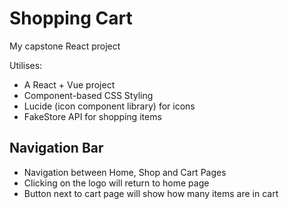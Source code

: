 # Shopping Cart 
My capstone React project

Utilises: 
- A React + Vue project 
- Component-based CSS Styling
- Lucide (icon component library) for icons
- FakeStore API for shopping items 

## Navigation Bar 
- Navigation between Home, Shop and Cart Pages 
- Clicking on the logo will return to home page
- Button next to cart page will show how many items are in cart
